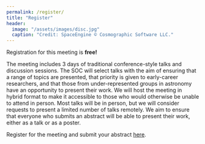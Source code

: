 ```yaml
---
permalink: /register/
title: "Register"
header:
  image: "/assets/images/disc.jpg"
  caption: "Credit: SpaceEngine © Cosmographic Software LLC."
---
```


Registration for this meeting is **free!** 

The meeting includes 3 days of traditional conference-style talks and discussion sessions. The SOC will select talks with the aim of ensuring that a range of topics are presented, that priority is given to early-career researchers, and that those from under-represented groups in astronomy have an opportunity to present their work. We will host the meeting in hybrid format to make it accessible to those who would otherwise be unable to attend in person. Most talks will be in person, but we will consider requests to present a limited number of talks remotely. We aim to ensure that everyone who submits an abstract will be able to present their work, either as a talk or as a poster.

Register for the meeting and submit your abstract [here](https://forms.office.com/e/d2NTse6rnv).
